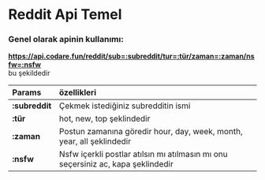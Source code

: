 # Reddit Api Temel

### Genel olarak apinin kullanımı:

**https://api.codare.fun/reddit/sub=:subreddit/tur=:tür/zaman=:zaman/nsfw=:nsfw**  
bu şekildedir 

| Params | özellikleri |
| :--- | :--- |
| **:subreddit** | Çekmek istediğiniz subredditin ismi |
| **:tür** | hot, new, top şeklindedir |
| **:zaman** | Postun zamanına göredir hour, day, week, month, year, all şeklindedir |
| **:nsfw** | Nsfw içerkli postlar atılsın mı atılmasın mı onu seçersiniz ac, kapa şeklindedir |



